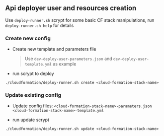 ## Api deployer user and resources creation

Use `deploy-runner.sh` scrypt for some basic CF stack manipulations, run `deploy-runner.sh help` for details

### Create new config

- Create new template and parameters file

  > Use `dev-deploy-user-parameters.json` and `dev-deploy-user-template.yml` as example

- run scrypt to deploy

```shell
./cloudformation/deploy-runner.sh create <cloud-formation-stack-name>
```

### Update existing config

- Update config files:
  `<cloud-formation-stack-name>-parameters.json`
  `<cloud-formation-stack-name>-template.yml`

- run update scrypt

```shell
./cloudformation/deploy-runner.sh update <cloud-formation-stack-name>
```

